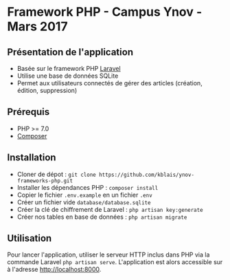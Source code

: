 # Framework PHP - Campus Ynov - Mars 2017

## Présentation de l'application

- Basée sur le framework PHP [Laravel](https://www.laravel.com)
- Utilise une base de données SQLite
- Permet aux utilisateurs connectés de gérer des articles (création, édition,
suppression)

## Prérequis

- PHP >= 7.0
- [Composer](https://getcomposer.org)

## Installation

- Cloner de dépot : `git clone https://github.com/kblais/ynov-frameworks-php.git`
- Installer les dépendances PHP : `composer install`
- Copier le fichier `.env.example` en un fichier `.env`
- Créer un fichier vide `database/database.sqlite`
- Créer la clé de chiffrement de Laravel : `php artisan key:generate`
- Créer nos tables en base de données : `php artisan migrate`

## Utilisation

Pour lancer l'application, utiliser le serveur HTTP inclus dans PHP via la
commande Laravel `php artisan serve`. L'application est alors accessible sur à
l'adresse [http://localhost:8000](http://localhost:8000).

